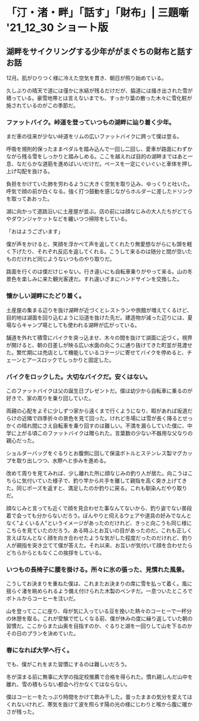 # 「汀・渚・畔」「話す」「財布」| 三題噺 '21_12_30 ショート版

## 湖畔をサイクリングする少年ががまぐちの財布と話すお話

12月。肌がひりつく様に冷えた空気を貫き、朝日が照り始めている。

久しぶりの晴天で道には僅かに氷結が残るだけだが、脇道には掻き出された雪が積っている。豪雪地帯とは言えないまでも、すっかり葉の散った木々に雪化粧が施されているのがこの季節だ。

### ファットバイク。峠道を登っていつもの湖畔に辿り着く少年。

まだ車の往来が少ない峠道をリムの広いファットバイクに跨って僕は登る。

呼吸を規則的保ったままペダルを踏み込んで一回し二回し、愛車が路面にわずかながら残る雪をしっかりと踏みしめる。ここを越えれば目的の湖畔まではあと一息、なだらかな道筋を進めばいいだけだ。ペースを一定にぐいぐいと車体を押し上げ勾配を抜ける。

負担をかけていた肺を労わるように大きく空気を取り込み、ゆっくりと吐いた。呼気で顔の前が白くなる。強く打つ鼓動を感じながらホルダーに差したドリンクを取ってあおった。

湖に向かって道路沿いに土産屋が並ぶ。店の前には顔なじみの大人たちがどてらやダウンジャケットなどを纏いつつ掃除をしている。

「おはようございます」

僕が声をかけると、笑顔を浮かべて声を返してくれたり無愛想ながらにも頭を軽く下げたり、それぞれ反応を返してくれる。こうして来るのは随分と間が空いたものだけれど同じようないつものやり取りだ。

路面を行くのは僕だけじゃない。行き違いにも自転車乗りがやって来る。山の冬景色を楽しみに来た観光客達だ。すれ違いざまにハンドサインを交換した。

### 懐かしい湖畔にたどり着く。

土産屋の集まる辺りを抜け湖畔が近づくとレストランや旅館が増えてくるけど、目的地は湖面を回り込むように沿道を抜けた先だ。建造物が減った辺りには、夏場ならキャンプ場としても使われる湖畔が広がっている。

舗道を外れて積雪にバイクを突っ込ませ、木々の間を抜けて湖面に近づく。視界が開けると、朝の日差しが映る広い水面の向こうに通り抜けてきた町並が見渡せた。繁忙期には売店として機能しているコテージに寄せてバイクを停めると、チェーンとアースロックでしっかりと固定した。

### バイクをロックした。大切なバイクだ。安くはない。

このファットバイクは父の誕生日プレゼントだ。僕は幼少から自転車に乗るのが好きで、家の周りを乗り回していた。

両親の心配をよそに少しずつ家から遠くまで行くようになり、暇があれば坂道だらけの近隣で四季折々の景色を見て回った。けれど冬場には雪が長く降るとせっかくの晴れ間にさえ自転車を乗り回すのは難しい。不満を漏らしていた僕に、中学に上がる頃このファットバイクは贈られた。言葉数の少ない不器用な父なりの親心だった。

ショルダーバッグをぐるりとお腹側に回して保温ボトルとステンレス製マグカップを取り出しつつ、水際へと歩みを進める。

改めて周りを見てみれば、少し離れた所に顔なじみの釣り人が居た。向こうはこちらに気付いていた様子で、釣り竿から片手を離して親指を高く突き上げてきた。同じポーズを返すと、満足したのか釣りに戻る。これも馴染んだやり取りだ。

顔なじみと言っても近くで顔を見合わせた事なんてないから、釣り姿でない普段着で会っても分からないだろう。ぼんやりと伺えるウェアや道具の好みでなんとなく"よくいる人"というイメージがあったのだけれど、きっと向こうも同じ様にこちらを見ていたのだろう。ある時ふとお互いの目があったのだ。これも正しく言えばなんとなく顔を向き合わせたような気がした程度だったのだけれど、釣り人が親指を突き立てて僕が答えた。それ以来、お互いが気付いて顔を合わせたらどちらからともなくこの挨拶をしている。

### いつもの長椅子に腰を掛ける。所々に氷の張った、見慣れた風景。

こうしてお決まりを重ねた僕は、これまたお決まりの席に雪を払って着く。風に揺らぐ渚を眺められるよう備え付けられた木製のベンチだ。一息ついたところでボトルからコーヒーを注いだ。

山を登ってここに座り、母が気に入っている豆を挽いた熱々のコーヒーで一杯分の休憩を取る。これが受験で忙しくなる前、僕が休みの度に繰り返していた朝の習慣だ。ここからまた山奥を目指すのか、ぐるりと湖を一回りして山を下るのかその日のプランを決めていた。

### 春になれば大学へ行く。

でも、僕がこれをまた習慣にするのは難しいだろう。

冬が深まる前に無事に大学の指定校推薦で合格を得られた。慣れ親しんだ山中を離れ、雪の積もらない都会へ行かなくてはならない。

僕はコーヒーをたっぷり時間をかけて飲み干した。曇ったままの気分を変えてはくれないけれど、寒気を抜けて波を照らす陽の光の様にじわりと喉から腹に暖かさが残った。
